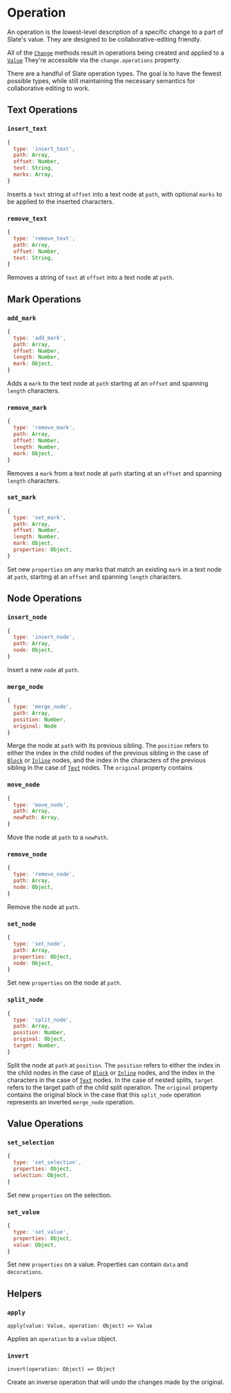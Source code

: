 
# Operation

An operation is the lowest-level description of a specific change to a part of Slate's value. They are designed to be collaborative-editing friendly.

All of the [`Change`](./change.md) methods result in operations being created and applied to a [`Value`](./value.md) They're accessible via the `change.operations` property.

There are a handful of Slate operation types. The goal is to have the fewest possible types, while still maintaining the necessary semantics for collaborative editing to work.


## Text Operations

### `insert_text`

```js
{
  type: 'insert_text',
  path: Array,
  offset: Number,
  text: String,
  marks: Array,
}
```

Inserts a `text` string at `offset` into a text node at `path`, with optional `marks` to be applied to the inserted characters.

### `remove_text`

```js
{
  type: 'remove_text',
  path: Array,
  offset: Number,
  text: String,
}
```

Removes a string of `text` at `offset` into a text node at `path`.


## Mark Operations

### `add_mark`

```js
{
  type: 'add_mark',
  path: Array,
  offset: Number,
  length: Number,
  mark: Object,
}
```

Adds a `mark` to the text node at `path` starting at an `offset` and spanning `length` characters.

### `remove_mark`

```js
{
  type: 'remove_mark',
  path: Array,
  offset: Number,
  length: Number,
  mark: Object,
}
```

Removes a `mark` from a text node at `path` starting at an `offset` and spanning `length` characters.

### `set_mark`

```js
{
  type: 'set_mark',
  path: Array,
  offset: Number,
  length: Number,
  mark: Object,
  properties: Object,
}
```

Set new `properties` on any marks that match an existing `mark` in a text node at `path`, starting at an `offset` and spanning `length` characters.


## Node Operations

### `insert_node`

```js
{
  type: 'insert_node',
  path: Array,
  node: Object,
}
```

Insert a new `node` at `path`.

### `merge_node`

```js
{
  type: 'merge_node',
  path: Array,
  position: Number,
  original: Node
}
```

Merge the node at `path` with its previous sibling. The `position` refers to either the index in the child nodes of the previous sibling in the case of [`Block`](./block.md) or [`Inline`](./inline.md) nodes, and the index in the characters of the previous sibling in the case of [`Text`](./text.md) nodes. The `original` property contains

### `move_node`

```js
{
  type: 'move_node',
  path: Array,
  newPath: Array,
}
```

Move the node at `path` to a `newPath`.

### `remove_node`

```js
{
  type: 'remove_node',
  path: Array,
  node: Object,
}
```

Remove the node at `path`.

### `set_node`

```js
{
  type: 'set_node',
  path: Array,
  properties: Object,
  node: Object,
}
```

Set new `properties` on the node at `path`.

### `split_node`

```js
{
  type: 'split_node',
  path: Array,
  position: Number,
  original: Object,
  target: Number,
}
```

Split the node at `path` at `position`. The `position` refers to either the index in the child nodes in the case of [`Block`](./block.md) or [`Inline`](./inline.md) nodes, and the index in the characters in the case of [`Text`](./text.md) nodes. In the case of nested splits, `target` refers to the target path of the child split operation. The `original` property contains the original block in the case that this `split_node` operation represents an inverted `merge_node` operation.


## Value Operations

### `set_selection`

```js
{
  type: 'set_selection',
  properties: Object,
  selection: Object,
}
```

Set new `properties` on the selection.

### `set_value`

```js
{
  type: 'set_value',
  properties: Object,
  value: Object,
}
```

Set new `properties` on a value. Properties can contain `data` and `decorations`.


## Helpers

### `apply`
`apply(value: Value, operation: Object) => Value`

Applies an `operation` to a `value` object.

### `invert`
`invert(operation: Object) => Object`

Create an inverse operation that will undo the changes made by the original.
